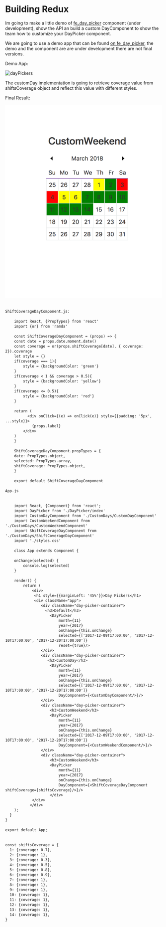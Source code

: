 # Building Redux

Im going to make a little demo of [fe_day_picker](https://github.com/sgrepo/fe_day_picker/tree/day-picker-component) component (under development), show the API
an build a custom DayComponent to show the team how to customize your DayPicker component.

We are going to use a demo app that can be found [on fe_day_picker](https://github.com/sgrepo/fe_day_picker/tree/demo), the demo and the component are
are under development there are not final versions.

Demo App:

![dayPickers](/images/dayPickers.png)


The customDay implementation is going to retrieve coverage value from shiftsCoverage object and reflect this value with different styles.

Final Result:


![newCustomDayPicker](5-day-picker/images/newCustomDayPicker.png)


```

ShiftCoverageDayComponent.js:

    import React, {PropTypes} from 'react'
    import {or} from 'ramda'

    const ShiftCoverageDayComponent = (props) => {
    const date = props.date.moment.date()
    const coverage = or(props.shiftCoverage[date], { coverage: 2}).coverage
    let style = {}
    if(coverage === 1){
        style = {backgroundColor: 'green'}
    }
    if(coverage < 1 && coverage > 0.5){
        style = {backgroundColor: 'yellow'}
    }
    if(coverage <= 0.5){
        style = {backgroundColor: 'red'}
    }

    return (
          <div onClick={(e) => onClick(e)} style={{padding: '5px', ...style}}>
            {props.label}
        </div>
    )
    }

    ShiftCoverageDayComponent.propTypes = {
    date: PropTypes.object,
    selected: PropTypes.array,
    shiftCoverage: PropTypes.object,
    }

    export default ShiftCoverageDayComponent

App.js


    import React, {Component} from 'react';
    import DayPicker from './DayPicker/index'
    import CustomDayComponent from './CustomDays/CustomDayComponent'
    import CustomWeekendComponent from './CustomDays/CustomWeekendComponent'
    import ShiftCoverageDayComponent from './CustomDays/ShiftCoverageDayComponent'
    import './styles.css'

    class App extends Component {

    onChange(selected) {
        console.log(selected)
    }

    render() {
        return (
            <div>
             <h1 style={{marginLeft: '45%'}}>Day Pickers</h1>
             <div className="app">
                <div className="day-picker-container">
                  <h3>Default</h3>
                    <DayPicker
                        month={11}
                        year={2017}
                        onChange={this.onChange}
                        selected={['2017-12-09T17:00:00', '2017-12-10T17:00:00', '2017-12-20T17:00:00']}
                        reset={true}/>
                </div>
                <div className="day-picker-container">
                   <h3>CustomDay</h3>
                    <DayPicker
                        month={11}
                        year={2017}
                        onChange={this.onChange}
                        selected={['2017-12-09T17:00:00', '2017-12-10T17:00:00', '2017-12-20T17:00:00']}
                        DayComponent={<CustomDayComponent/>}/>
                </div>
                <div className="day-picker-container">
                    <h3>CustomWeekend</h3>
                    <DayPicker
                        month={11}
                        year={2017}
                        onChange={this.onChange}
                        selected={['2017-12-09T17:00:00', '2017-12-10T17:00:00', '2017-12-20T17:00:00']}
                        DayComponent={<CustomWeekendComponent/>}/>
                </div>
                <div className="day-picker-container">
                    <h3>CustomWeekend</h3>
                    <DayPicker
                        month={11}
                        year={2017}
                        onChange={this.onChange}
                        DayComponent={<ShiftCoverageDayComponent shiftCoverage={shiftsCoverage}/>}/>
                    </div>
            </div>
           </div>
    );
  }
}

export default App;


const shiftsCoverage = {
  1: {coverage: 0.7},
  2: {coverage: 1},
  3: {coverage: 0.3},
  4: {coverage: 0.5},
  5: {coverage: 0.8},
  6: {coverage: 0.9},
  7: {coverage: 1},
  8: {coverage: 1},
  9: {coverage: 1},
  10: {coverage: 1},
  11: {coverage: 1},
  12: {coverage: 1},
  13: {coverage: 1},
  14: {coverage: 1},
}



```



